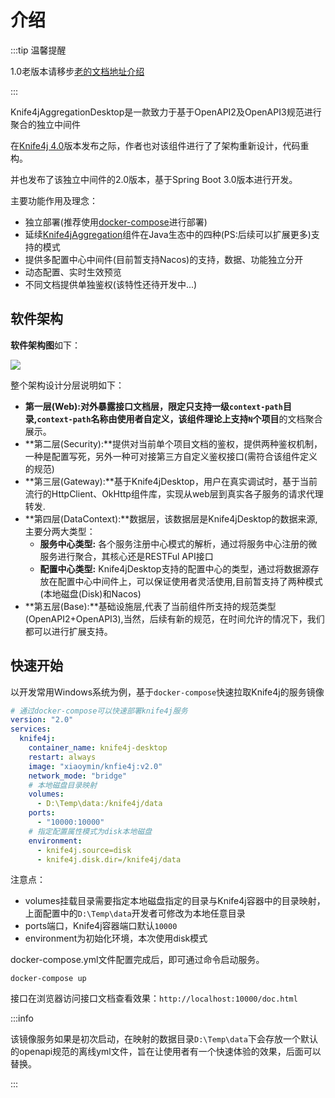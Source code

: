# 介绍


:::tip 温馨提醒

1.0老版本请移步[老的文档地址介绍](/v2/resources//)

:::


Knife4jAggregationDesktop是一款致力于基于OpenAPI2及OpenAPI3规范进行聚合的独立中间件

在[Knife4j 4.0](/docs/changelog/x/4.0)版本发布之际，作者也对该组件进行了了架构重新设计，代码重构。

并也发布了该独立中间件的2.0版本，基于Spring Boot 3.0版本进行开发。

主要功能作用及理念：

- 独立部署(推荐使用[docker-compose](https://docs.docker.com/compose/)进行部署)
- 延续[Knife4jAggregation](aggregation-introduction)组件在Java生态中的四种(PS:后续可以扩展更多)支持的模式
- 提供多配置中心中间件(目前暂支持Nacos)的支持，数据、功能独立分开
- 动态配置、实时生效预览
- 不同文档提供单独鉴权(该特性还待开发中...)


## 软件架构

**软件架构图**如下：

![](/images/website/upgrade/v4-0/knife4j-desktop-architecture.png)

整个架构设计分层说明如下：

- **第一层(Web):**对外暴露接口文档层，限定只支持一级`context-path`目录,`context-path`名称由使用者自定义，该组件理论上支持**`N`个项目**的文档聚合展示。
- **第二层(Security):**提供对当前单个项目文档的鉴权，提供两种鉴权机制，一种是配置写死，另外一种可对接第三方自定义鉴权接口(需符合该组件定义的规范)
- **第三层(Gateway):**基于Knife4jDesktop，用户在真实调试时，基于当前流行的HttpClient、OkHttp组件库，实现从web层到真实各子服务的请求代理转发.
- **第四层(DataContext):**数据层，该数据层是Knife4jDesktop的数据来源,主要分两大类型：
    - **服务中心类型:** 各个服务注册中心模式的解析，通过将服务中心注册的微服务进行聚合，其核心还是RESTFul API接口
    - **配置中心类型:** Knife4jDesktop支持的配置中心的类型，通过将数据源存放在配置中心中间件上，可以保证使用者灵活使用,目前暂支持了两种模式(本地磁盘(Disk)和Nacos)
- **第五层(Base):**基础设施层,代表了当前组件所支持的规范类型(OpenAPI2+OpenAPI3),当然，后续有新的规范，在时间允许的情况下，我们都可以进行扩展支持。


## 快速开始

以开发常用Windows系统为例，基于`docker-compose`快速拉取Knife4j的服务镜像

```yml title="docker-compose.yml"
# 通过docker-compose可以快速部署knife4j服务
version: "2.0"
services:
  knife4j:
    container_name: knife4j-desktop
    restart: always
    image: "xiaoymin/knfie4j:v2.0"
    network_mode: "bridge"
    # 本地磁盘目录映射
    volumes:
      - D:\Temp\data:/knife4j/data
    ports:
      - "10000:10000"
    # 指定配置属性模式为disk本地磁盘
    environment:
      - knife4j.source=disk
      - knife4j.disk.dir=/knife4j/data

```

注意点：

- volumes挂载目录需要指定本地磁盘指定的目录与Knife4j容器中的目录映射，上面配置中的`D:\Temp\data`开发者可修改为本地任意目录
- ports端口，Knife4j容器端口默认`10000`
- environment为初始化环境，本次使用disk模式


docker-compose.yml文件配置完成后，即可通过命令启动服务。

```shell
docker-compose up 
```

接口在浏览器访问接口文档查看效果：`http://localhost:10000/doc.html`


:::info

该镜像服务如果是初次启动，在映射的数据目录`D:\Temp\data`下会存放一个默认的openapi规范的离线yml文件，旨在让使用者有一个快速体验的效果，后面可以替换。

::: 




